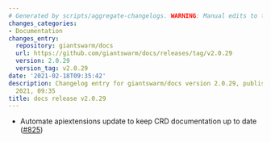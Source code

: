 ```yaml
---
# Generated by scripts/aggregate-changelogs. WARNING: Manual edits to this files will be overwritten.
changes_categories:
- Documentation
changes_entry:
  repository: giantswarm/docs
  url: https://github.com/giantswarm/docs/releases/tag/v2.0.29
  version: 2.0.29
  version_tag: v2.0.29
date: '2021-02-18T09:35:42'
description: Changelog entry for giantswarm/docs version 2.0.29, published on 18 February
  2021, 09:35
title: docs release v2.0.29
---
```


- Automate apiextensions update to keep CRD documentation up to date ([#825](https://github.com/giantswarm/docs/pull/825))
